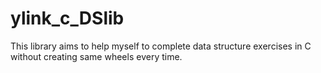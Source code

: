 # ylink_c_DSlib
This library aims to help myself to complete data structure exercises in C without creating same wheels every time.
